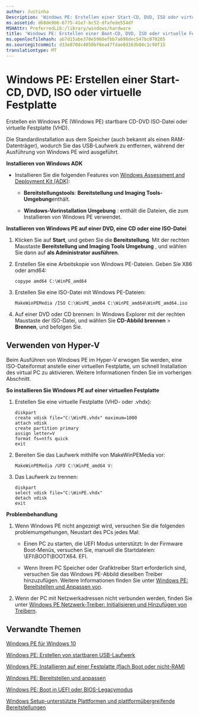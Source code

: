 ```yaml
---
author: Justinha
Description: 'Windows PE: Erstellen einer Start-CD, DVD, ISO oder virtuelle Festplatte'
ms.assetid: d60de9b6-6775-41e7-bc52-dfafede554df
MSHAttr: PreferredLib:/library/windows/hardware
title: 'Windows PE: Erstellen einer Boot-CD, DVD, ISO oder virtuelle Festplatte'
ms.openlocfilehash: ab7d15abe370e5960efbb7a698dec547bc070205
ms.sourcegitcommit: d33e870dc4850bf0ea47fdae0d163b04c1c90f15
translationtype: MT
---
```

# <a name="winpe-create-a-boot-cd-dvd-iso-or-vhd"></a>Windows PE: Erstellen einer Start-CD, DVD, ISO oder virtuelle Festplatte


Erstellen ein Windows PE (Windows PE) startbare CD-DVD ISO-Datei oder virtuelle Festplatte (VHD).

Die Standardinstallation aus dem Speicher (auch bekannt als einen RAM-Datenträger), wodurch Sie das USB-Laufwerk zu entfernen, während der Ausführung von Windows PE wird ausgeführt.

**Installieren von Windows ADK**

-   Installieren Sie die folgenden Features von [Windows Assessment and Deployment Kit (ADK)](http://go.microsoft.com/fwlink/p/?LinkID=526803):

    -   **Bereitstellungstools**: **Bereitstellung und Imaging Tools-Umgebung**enthält.

    -   **Windows-Vorinstallation Umgebung** : enthält die Dateien, die zum Installieren von Windows PE verwendet.

**Installieren von Windows PE auf einer DVD, eine CD oder eine ISO-Datei**

1.  Klicken Sie auf **Start**, und geben Sie die **Bereitstellung**. Mit der rechten Maustaste **Bereitstellung und Imaging Tools Umgebung** , und wählen Sie dann auf **als Administrator ausführen**.

2.  Erstellen Sie eine Arbeitskopie von Windows PE-Dateien. Geben Sie X86 oder amd64:

    ``` syntax
    copype amd64 C:\WinPE_amd64
    ```

3.  Erstellen Sie eine ISO-Datei mit Windows PE-Dateien:

    ``` syntax
    MakeWinPEMedia /ISO C:\WinPE_amd64 C:\WinPE_amd64\WinPE_amd64.iso
    ```

4.  Auf einer DVD oder CD brennen: In Windows Explorer mit der rechten Maustaste der ISO-Datei, und wählen Sie **CD-Abbild brennen** &gt; **Brennen**, und befolgen Sie.

## <a name="span-idusinghyper-vspanspan-idusinghyper-vspanspan-idusinghyper-vspanusing-hyper-v"></a><span id="Using_Hyper-V"></span><span id="using_hyper-v"></span><span id="USING_HYPER-V"></span>Verwenden von Hyper-V


Beim Ausführen von Windows PE im Hyper-V erwogen Sie werden, eine ISO-Dateiformat anstelle einer virtuellen Festplatte, um schnell Installation des virtual PC zu aktivieren. Weitere Informationen finden Sie im vorherigen Abschnitt.

**So installieren Sie Windows PE auf einer virtuellen Festplatte**

1.  Erstellen Sie eine virtuelle Festplatte (VHD- oder .vhdx):

    ``` syntax
    diskpart
    create vdisk file="C:\WinPE.vhdx" maximum=1000
    attach vdisk
    create partition primary
    assign letter=V
    format fs=ntfs quick
    exit
    ```

2.  Bereiten Sie das Laufwerk mithilfe von MakeWinPEMedia vor:

    ``` syntax
    MakeWinPEMedia /UFD C:\WinPE_amd64 V:
    ```

3.  Das Laufwerk zu trennen:

    ``` syntax
    diskpart
    select vdisk file="C:\WinPE.vhdx"
    detach vdisk
    exit
    ```

**Problembehandlung**

1.  Wenn Windows PE nicht angezeigt wird, versuchen Sie die folgenden problemumgehungen, Neustart des PCs jedes Mal:

    -   Einen PC zu starten, die UEFI Modus unterstützt: In der Firmware Boot-Menüs, versuchen Sie, manuell die Startdateien: \\EFI\\BOOT\\BOOTX64. EFI.

    -   Wenn Ihrem PC Speicher oder Grafiktreiber Start erforderlich sind, versuchen Sie das Windows PE-Abbild dieselben Treiber hinzuzufügen. Weitere Informationen finden Sie unter [Windows PE: Bereitstellen und Anpassen von](winpe-mount-and-customize.md).

2.  Wenn der PC mit Netzwerkadressen nicht verbunden werden, finden Sie unter [Windows PE Netzwerk-Treiber: Initialisieren und Hinzufügen von Treibern](winpe-network-drivers-initializing-and-adding-drivers.md).

## <a name="span-idrelatedtopicsspanrelated-topics"></a><span id="related_topics"></span>Verwandte Themen


[Windows PE für Windows 10](winpe-intro.md)

[Windows PE: Erstellen von startbaren USB-Laufwerk](winpe-create-usb-bootable-drive.md)

[Windows PE: Installieren auf einer Festplatte (flach Boot oder nicht-RAM)](winpe-install-on-a-hard-drive--flat-boot-or-non-ram.md)

[Windows PE: Bereitstellen und anpassen](winpe-mount-and-customize.md)

[Windows PE: Boot in UEFI oder BIOS-Legacymodus](winpe-boot-in-uefi-or-legacy-bios-mode.md)

[Windows Setup-unterstützte Plattformen und plattformübergreifende Bereitstellungen](windows-setup-supported-platforms-and-cross-platform-deployments.md)

 

 






